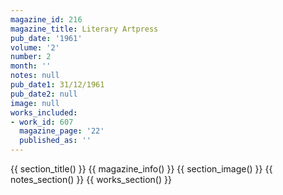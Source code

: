 ```yaml
---
magazine_id: 216
magazine_title: Literary Artpress
pub_date: '1961'
volume: '2'
number: 2
month: ''
notes: null
pub_date1: 31/12/1961
pub_date2: null
image: null
works_included:
- work_id: 607
  magazine_page: '22'
  published_as: ''
---
```


{{ section_title() }}
{{ magazine_info() }}
{{ section_image() }}
{{ notes_section() }}
{{ works_section() }}
